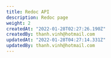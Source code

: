 ```yaml
---
title: Redoc API
description: Redoc page
weight: 2
createdAt: "2022-01-28T02:27:26.190Z"
createdBy: thanh.vinh@hotmail.com
updatedAt: "2022-01-28T04:27:14.331Z"
updatedBy: thanh.vinh@hotmail.com
---
```


